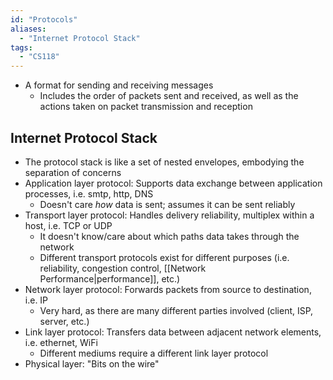 ```yaml
---
id: "Protocols"
aliases:
  - "Internet Protocol Stack"
tags:
  - "CS118"
---
```


- A format for sending and receiving messages
  - Includes the order of packets sent and received, as well as the actions
    taken on packet transmission and reception

## Internet Protocol Stack

- The protocol stack is like a set of nested envelopes, embodying the separation
  of concerns
- Application layer protocol: Supports data exchange between application
  processes, i.e. smtp, http, DNS
  - Doesn't care _how_ data is sent; assumes it can be sent reliably
- Transport layer protocol: Handles delivery reliability, multiplex within a
  host, i.e. TCP or UDP
  - It doesn't know/care about which paths data takes through the network
  - Different transport protocols exist for different purposes (i.e.
    reliability, congestion control, [[Network Performance|performance]], etc.)
- Network layer protocol: Forwards packets from source to destination, i.e. IP
  - Very hard, as there are many different parties involved (client, ISP,
    server, etc.)
- Link layer protocol: Transfers data between adjacent network elements, i.e.
  ethernet, WiFi
  - Different mediums require a different link layer protocol
- Physical layer: "Bits on the wire"
